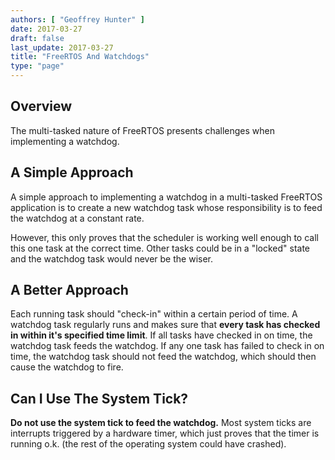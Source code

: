 ```yaml
---
authors: [ "Geoffrey Hunter" ]
date: 2017-03-27
draft: false
last_update: 2017-03-27
title: "FreeRTOS And Watchdogs"
type: "page"
---
```


## Overview

The multi-tasked nature of FreeRTOS presents challenges when implementing a watchdog.

## A Simple Approach

A simple approach to implementing a watchdog in a multi-tasked FreeRTOS application is to create a new watchdog task whose responsibility is to feed the watchdog at a constant rate.

However, this only proves that the scheduler is working well enough to call this one task at the correct time. Other tasks could be in a "locked" state and the watchdog task would never be the wiser.

## A Better Approach

Each running task should "check-in" within a certain period of time. A watchdog task regularly runs and makes sure that **every task has checked in within it's specified time limit**. If all tasks have checked in on time, the watchdog task feeds the watchdog. If any one task has failed to check in on time, the watchdog task should not feed the watchdog, which should then cause the watchdog to fire.

## Can I Use The System Tick?

**Do not use the system tick to feed the watchdog.** Most system ticks are interrupts triggered by a hardware timer, which just proves that the timer is running o.k. (the rest of the operating system could have crashed).
